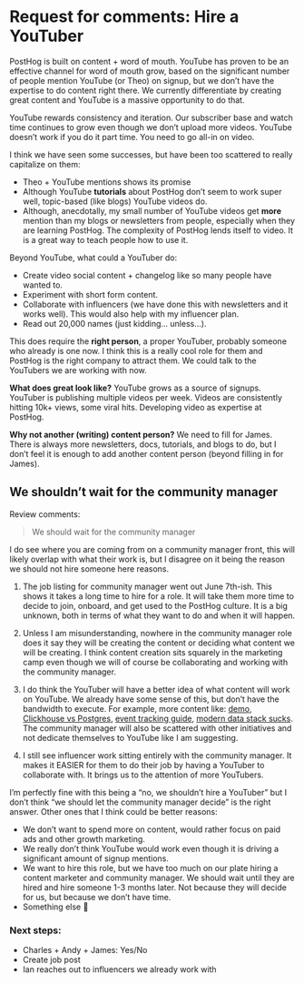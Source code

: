 # Request for comments: Hire a YouTuber

PostHog is built on content + word of mouth. YouTube has proven to be an effective channel for word of mouth grow, based on the significant number of people mention YouTube (or Theo) on signup, but we don’t have the expertise to do content right there. We currently differentiate by creating great content and YouTube is a massive opportunity to do that.

YouTube rewards consistency and iteration. Our subscriber base and watch time continues to grow even though we don’t upload more videos. YouTube doesn’t work if you do it part time. You need to go all-in on video. 

I think we have seen some successes, but have been too scattered to really capitalize on them:

- Theo + YouTube mentions shows its promise
- Although YouTube **tutorials** about PostHog don’t seem to work super well, topic-based (like blogs) YouTube videos do.
- Although, anecdotally, my small number of YouTube videos get **more** mention than my blogs or newsletters from people, especially when they are learning PostHog. The complexity of PostHog lends itself to video. It is a great way to teach people how to use it.

Beyond YouTube, what could a YouTuber do:

- Create video social content + changelog like so many people have wanted to.
- Experiment with short form content.
- Collaborate with influencers (we have done this with newsletters and it works well). This would also help with my influencer plan.
- Read out 20,000 names (just kidding… unless…).

This does require the **right person**, a proper YouTuber, probably someone who already is one now. I think this is a really cool role for them and PostHog is the right company to attract them. We could talk to the YouTubers we are working with now. 

**What does great look like?** YouTube grows as a source of signups. YouTuber is publishing multiple videos per week. Videos are consistently hitting 10k+ views, some viral hits. Developing video as expertise at PostHog.

**Why not another (writing) content person?** We need to fill for James. There is always more newsletters, docs, tutorials, and blogs to do, but I don’t feel it is enough to add another content person (beyond filling in for James).

## We shouldn’t wait for the community manager

Review comments:

> We should wait for the community manager

I do see where you are coming from on a community manager front, this will likely overlap with what their work is, but I disagree on it being the reason we should not hire someone here reasons.

1. The job listing for community manager went out June 7th-ish. This shows it takes a long time to hire for a role. It will take them more time to decide to join, onboard, and get used to the PostHog culture. It is a big unknown, both in terms of what they want to do and when it will happen. 

2. Unless I am misunderstanding, nowhere in the community manager role does it say they will be creating the content or deciding what content we will be creating. I think content creation sits squarely in the marketing camp even though we will of course be collaborating and working with the community manager.

3. I do think the YouTuber will have a better idea of what content will work on YouTube. We already have some sense of this, but don’t have the bandwidth to execute. For example, more content like: [demo](https://www.youtube.com/watch?v=2jQco8hEvTI), [Clickhouse vs Postgres](https://www.youtube.com/watch?v=iLXXoDaFoxs), [event tracking guide](https://www.youtube.com/watch?v=LIJ_TuyMq74), [modern data stack sucks](https://www.youtube.com/watch?v=2N2cvCmv4us). The community manager will also be scattered with other initiatives and not dedicate themselves to YouTube like I am suggesting. 

4. I still see influencer work sitting entirely with the community manager. It makes it EASIER for them to do their job by having a YouTuber to collaborate with. It brings us to the attention of more YouTubers. 

I’m perfectly fine with this being a “no, we shouldn’t hire a YouTuber” but I don’t think “we should let the community manager decide” is the right answer. Other ones that I think could be better reasons:

- We don’t want to spend more on content, would rather focus on paid ads and other growth marketing.
- We really don’t think YouTube would work even though it is driving a significant amount of signup mentions.
- We want to hire this role, but we have too much on our plate hiring a content marketer and community manager. We should wait until they are hired and hire someone 1-3 months later. Not because they will decide for us, but because we don’t have time.
- Something else 🤷

### Next steps:

- Charles + Andy + James: Yes/No
- Create job post
- Ian reaches out to influencers we already work with
